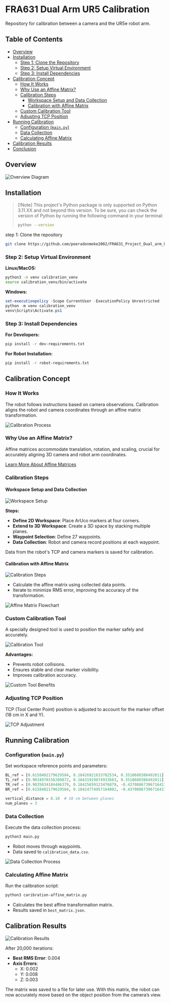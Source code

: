 # FRA631 Dual Arm UR5 Calibration

Repository for calibration between a camera and the UR5e robot arm.

## Table of Contents

- [Overview](#overview)
- [Installation](#installation)
  - [Step 1: Clone the Repository](#step-1-clone-the-repository)
  - [Step 2: Setup Virtual Environment](#step-2-setup-virtual-environment)
  - [Step 3: Install Dependencies](#step-3-install-dependencies)
- [Calibration Concept](#calibration-concept)
  - [How It Works](#how-it-works)
  - [Why Use an Affine Matrix?](#why-use-an-affine-matrix)
  - [Calibration Steps](#calibration-steps)
    - [Workspace Setup and Data Collection](#workspace-setup-and-data-collection)
    - [Calibration with Affine Matrix](#calibration-with-affine-matrix)
  - [Custom Calibration Tool](#custom-calibration-tool)
  - [Adjusting TCP Position](#adjusting-tcp-position)
- [Running Calibration](#running-calibration)
  - [Configuration (`main.py`)](#configuration-mainpy)
  - [Data Collection](#data-collection)
  - [Calculating Affine Matrix](#calculating-affine-matrix)
- [Calibration Results](#calibration-results)
- [Conclusion](#conclusion)

## Overview

![Overview Diagram](/caribration/images/overview_diagram_calibration.png)

## Installation

> [!Note] This project's Python package is only supported on Python 3.11.XX and not beyond this version.
> To be sure, you can check the version of Python by running the following command in your terminal:
> ```bash
> python --version
> ```

step 1: Clone the repository

```bash
git clone https://github.com/peeradonmoke2002/FRA631_Project_Dual_arm_UR5_Calibration.git
```

### Step 2: Setup Virtual Environment

**Linux/MacOS:**

```bash
python3 -m venv calibration_venv
source calibration_venv/bin/activate
```

**Windows:**

```powershell
set-executionpolicy -Scope CurrentUser -ExecutionPolicy Unrestricted
python -m venv calibration_venv
venv\Scripts\Activate.ps1
```

### Step 3: Install Dependencies

**For Developers:**

```bash
pip install -r dev-requirements.txt
```

**For Robot Installation:**

```bash
pip install -r robot-requirements.txt
```

## Calibration Concept

### How It Works

The robot follows instructions based on camera observations. Calibration aligns the robot and camera coordinates through an affine matrix transformation.

![Calibration Process](/caribration/images/How_it_work_calibration.png)

### Why Use an Affine Matrix?

Affine matrices accommodate translation, rotation, and scaling, crucial for accurately aligning 3D camera and robot arm coordinates.

[Learn More About Affine Matrices](https://towardsdatascience.com/understanding-transformations-in-computer-vision-b001f49a9e61)

### Calibration Steps

#### Workspace Setup and Data Collection

![Workspace Setup](/caribration/images/setupworkspace&collectdata_calibration.png)

**Steps:**

- **Define 2D Workspace**: Place ArUco markers at four corners.
- **Extend to 3D Workspace**: Create a 3D space by stacking multiple planes.
- **Waypoint Selection**: Define 27 waypoints.
- **Data Collection**: Robot and camera record positions at each waypoint.

Data from the robot's TCP and camera markers is saved for calibration.

#### Calibration with Affine Matrix

![Calibration Steps](/caribration/images/step_calibration_calibration.png)

- Calculate the affine matrix using collected data points.
- Iterate to minimize RMS error, improving the accuracy of the transformation.

![Affine Matrix Flowchart](/caribration/images/flowchart_matrix_calibration.png)

### Custom Calibration Tool

A specially designed tool is used to position the marker safely and accurately.

![Calibration Tool](/caribration/images/tool_calibration.png)

**Advantages:**

- Prevents robot collisions.
- Ensures stable and clear marker visibility.
- Improves calibration accuracy.

![Custom Tool Benefits](/caribration/images/whyuse_custom_made_tool_calibration.png)

### Adjusting TCP Position

TCP (Tool Center Point) position is adjusted to account for the marker offset (18 cm in X and Y).

![TCP Adjustment](/caribration/images/dimension_tool_calibration.png)

## Running Calibration

### Configuration (`main.py`)

Set workspace reference points and parameters:

```python
BL_ref = [0.6158402179629584, 0.18426921633782534, 0.3510680386492011]
TL_ref = [0.9034970156209872, 0.18431919874933683, 0.3510680386492011]
TR_ref = [0.9035034184486379, 0.18425659123476879, -0.43708867396716417]
BR_ref = [0.6158402179629584, 0.18424774957164802, -0.43708867396716417]

vertical_distance = 0.10  # 10 cm between planes
num_planes = 3
```

### Data Collection

Execute the data collection process:

```bash
python3 main.py
```

- Robot moves through waypoints.
- Data saved to `calibration_data.csv`.

![Data Collection Process](/caribration/images/process_work_calibration.png)

### Calculating Affine Matrix

Run the calibration script:

```bash
python3 caribration-affine_matrix.py
```

- Calculates the best affine transformation matrix.
- Results saved in `best_matrix.json`.

## Calibration Results

![Calibration Results](/caribration/images/result_matrix_calibration.png)

After 20,000 iterations:

- **Best RMS Error**: 0.004
- **Axis Errors**:
  - X: 0.002
  - Y: 0.008
  - Z: 0.003

The matrix was saved to a file for later use. With this matrix, the robot can now accurately move based on the object position from the camera’s view.